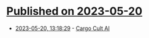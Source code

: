 # [Published on 2023-05-20](index.md)

* [2023-05-20, 13:18:29](https://lobste.rs/s/vw3wgr/cargo_cult_ai) - [Cargo Cult AI](https://queue.acm.org/detail.cfm?ref=rss&id=3595860)
